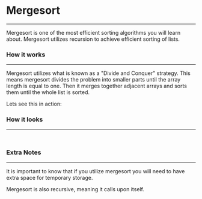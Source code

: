 # Mergesort
<hr>
Mergesort is one of the most efficient sorting algorithms you will learn about. Mergesort utilizes recursion to achieve efficient sorting of lists.

### How it works
<hr>

Mergesort utilizes what is known as a "Divide and Conquer" strategy. This means mergesort divides the problem into smaller parts until the array length is equal to one. Then it merges together adjacent arrays and sorts them until the whole list is sorted.

Lets see this in action:

### How it looks
<hr>

```Java



```

### Extra Notes
<hr>

It is important to know that if you utilize mergesort you will need to have extra space for temporary storage.

Mergesort is also recursive, meaning it calls upon itself.





